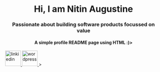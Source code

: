 <body>
<h1 align="center">Hi, I am Nitin Augustine</h1>
<h3 align="center">Passionate about building software products focussed on value</h3>
<h4 align="center">A simple profile README page using HTML :)></h4>
<a href="https://www.linkedin.com/in/nitinaugustine"><img src="https://banner2.cleanpng.com/20180518/yk/kisspng-computer-icons-linkedin-5aff0283a31f04.0344839015266617636682.jpg" alt="linkiedin" width="50" height="50">
</a>
<a href="https://www.nitinaugustine.wordpress.com"><img src="https://icon2.cleanpng.com/20180411/vcw/kisspng-web-development-wordpress-computer-icons-blog-web-development-5ace7745c2ec58.1702605415234803897984.jpeg" alt="wordpress" width="50" height="50">
</a>>
</body>